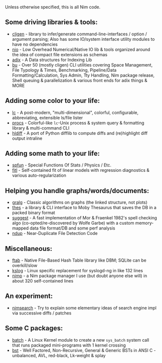 Unless otherwise specified, this is all Nim code.

Some driving libraries & tools:
-------------------------------
 - [cligen](https://github.com/c-blake/cligen) - library to infer/generate
 command-line-interfaces / option / argument parsing; Also has some IO/system
 interface utility modules to have no dependencies
 - [nio](https://github.com/c-blake/nio) - Low Overhead Numerical/Native IO lib
 & tools organized around the idea of compact file extensions as schemas
 - [adix](https://github.com/c-blake/adix) - A Data structures for Indexing Lib
 - [bu](https://github.com/c-blake/bu) - Over 50 (mostly cligen) CLI utilities
 covering Space Management, File Typology & Times, Benchmarking, Pipeline/Data
 Formatting/Calculation, Sys Admin, Tty Handling, Nim package release, Shell
 queuing & parallelization & various front ends for adix things & MORE

Adding some color to your life:
-------------------------------
 - [lc](https://github.com/c-blake/lc) - A post-modern, "multi-dimensional",
 colorful, configurable, abbreviating, extensible ls/file lister
 - [procs](https://github.com/c-blake/procs) - Colorful-like `lc`-Unix process &
 system query & formatting library & multi-command CLI
 - [hldiff](https://github.com/c-blake/hldiff) - A port of Python difflib to
 compute diffs and (re)highlight diff output intraline

Adding some math to your life:
------------------------------
 - [spfun](https://github.com/c-blake/spfun) - Special Functions Of Stats /
 Physics / Etc.
 - [fitl](https://github.com/c-blake/fitl) - Self-contained fit of linear models
 with regression diagnostics & various auto-regularization

Helping you handle graphs/words/documents:
------------------------------------------
 - [gralg](https://github.com/c-blake/gralg) - Classic algorithms on graphs (the
 linked structure, not plots)
 - [thes](https://github.com/c-blake/thes) - a library & CLI interface to Moby
 Thesaurus that saves the DB in a packed binary format
 - [suggest](https://github.com/c-blake/suggest) - A fast implementation of Mor
 & Fraenkel 1982's spell checking algo (co-opted/re-discovered by Wolfe Garbe)
 with a custom memory-mapped data file format/DB and some perf analysis
 - [ndup](https://github.com/c-blake/ndup) - Near-Duplicate File Detection Code

Miscellaneous:
--------------
 - [ftab](https://github.com/c-blake/ftab) - Native File-Based Hash Table
 library like DBM; SQLite can be overkill/slow
 - [kslog](https://github.com/c-blake/kslog) - Linux specific replacement for
 syslogd-ng in like 132 lines
 - [nimp](https://github.com/c-blake/nimp) - a Nim package manager I use (but
 doubt anyone else will) in about 320 self-contained lines

An experiment:
--------------
 - [nimsearch](https://github.com/c-blake/nimsearch) - Try to explain some
 elementary ideas of search engine impl via successive diffs / patches

Some C packages:
----------------
 - [batch](https://github.com/c-blake/batch) - A Linux Kernel module to create a
 new `sys_batch` system call that runs packaged mini-programs with 1 kernel
 crossing
 - [bst](https://github.com/c-blake/bst) - Well Factored, Non-Recursive, General
 & Generic BSTs in ANSI C - unbalanced, AVL, red-black, Lk-weight & splay
